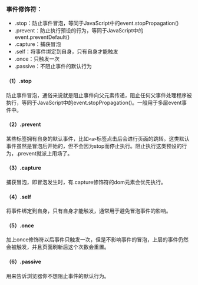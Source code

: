 ### 事件修饰符：
- .stop：防止事件冒泡，等同于JavaScript中的event.stopPropagation()
- .prevent：防止执行预设的行为，等同于JavaScript中的event.preventDefault()
- .capture：捕获冒泡
- .self：将事件绑定到自身，只有自身才能触发
- .once：只触发一次
- .passive：不阻止事件的默认行为

#### （1）.stop
防止事件冒泡，通俗来说就是阻止事件向父元素传递，阻止任何父事件处理程序被执行，等同于JavaScript中的event.stopPropagation()。一般用于多层event事件中。

#### （2）.prevent
某些标签拥有自身的默认事件，比如`<a>`标签点击后会进行页面的跳转。这类默认事件虽然是冒泡后开始的，但不会因为stop而停止执行。阻止执行这类预设的行为，.prevent就派上用场了。

#### （3）.capture
捕获冒泡，即冒泡发生时，有.capture修饰符的dom元素会优先执行。

#### （4）.self
将事件绑定到自身，只有自身才能触发，通常用于避免冒泡事件的影响。

#### （5）.once
加上once修饰符以后事件只触发一次，但是不影响事件的冒泡，上层的事件仍然会被触发，并且页面刷新后这个次数会重置。

#### （6）.passive
用来告诉浏览器你不想阻止事件的默认行为。